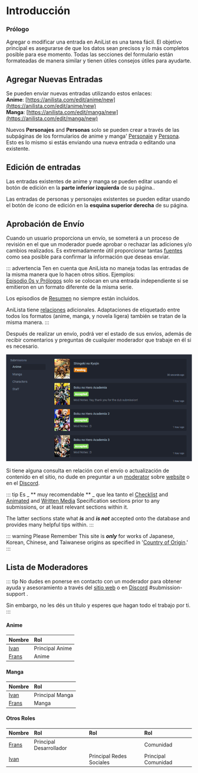 # Introducción

### Prólogo

Agregar o modificar una entrada en AniList es una tarea fácil. El objetivo principal es asegurarse de que los datos sean precisos y lo más completos posible para ese momento. Todas las secciones del formulario están formateadas de manera similar y tienen útiles consejos útiles para ayudarte.

## Agregar Nuevas Entradas

Se pueden enviar nuevas entradas utilizando estos enlaces:  
**Anime**: [https://anilista.com/edit/anime/new](https://anilista.com/edit/anime/new)  
**Manga**: [https://anilista.com/edit/manga/new](https://anilista.com/edit/manga/new)

Nuevos **Personajes** and **Personas** solo se pueden crear a través de las subpáginas de los formularios de anime y manga' [Personaje](./submissions.html#characters) y [Persona](./submissions.html#staff). Esto es lo mismo si estás enviando una nueva entrada o editando una existente.

## Edición de entradas

Las entradas existentes de anime y manga se pueden editar usando el botón de edición en la **parte inferior izquierda** de su página..

Las entradas de personas y personajes existentes se pueden editar usando el botón de icono de edición en la **esquina superior derecha** de su página.

## Aprobación de Envío

Cuando un usuario proporciona un envío, se someterá a un proceso de revisión en el que un moderador puede aprobar o rechazar las adiciones y/o cambios realizados. Es extremadamente útil proporcionar tantas [fuentes](./criteria.html#sourcing) como sea posible para confirmar la información que deseas enviar.

::: advertencia Ten en cuenta que AniLista no maneja todas las entradas de la misma manera que lo hacen otros sitios.
Ejemplos:  
[Episodio 0s y Prólogos](./criteria.html#episode-0-s-and-prologues) solo se colocan en una entrada independiente si se emitieron en un formato diferente de la misma serie.

Los episodios de [Resumen](./criteria.html#recaps) no siempre están incluidos.

AniLista tiene [relaciones](./submissions.html#relations) adicionales. Adaptaciones de etiquetado entre todos los formatos \(anime, manga, y novela ligera\) también se tratan de la misma manera.
:::

Después de realizar un envío, podrá ver el estado de sus envíos, además de recibir comentarios y preguntas de cualquier moderador que trabaje en él si es necesario.

![Submission panel on a users' profile page.](./img/user-submissions.png)

Si tiene alguna consulta en relación con el envío o actualización de contenido en el sitio, no dude en preguntar a un [moderator](./#moderator-list) sobre [website](http://anilist.co) o en el [Discord](https://discord.gg/2J5nqqZ).

::: tip
Es _ ** muy recomendable ** _ que lea tanto el [Checklist](./criteria.html#checklist) and [Animated](./criteria.html#animated-media) and [Written Media](./criteria.html#written-media) Specification sections prior to any submissions, or at least relevant sections within it.

The latter sections state what _**is**_ and _**is not**_ accepted onto the database and provides many helpful tips within.
:::

::: warning Please Remember
This site is _**only**_ for works of Japanese, Korean, Chinese, and Taiwanese origins as specified in '[Country of Origin](./submissions.html#country-of-origin).'
:::

## Lista de Moderadores

::: tip
No dudes en ponerse en contacto con un moderador para obtener ayuda y asesoramiento a través del [sitio web](http://anilista.com/) o en [Discord](https://discord.gg/2J5nqqZ) \#submission-support .

Sin embargo, no les dés un título y esperes que hagan todo el trabajo por ti.
:::

#### Anime

| Nombre                                            | Rol             |
| :------------------------------------------------ | :-------------- |
| [Ivan](http://anilista.com/user/Ivan)             | Principal Anime |
| [Frans](http://anilista.com/user/Frans)           | Anime           |

#### Manga

| Nombre                                        | Rol                  |
| :-------------------------------------------- | :------------------- |
| [Ivan](http://anilista.com/user/Ivan)         | Principal Manga      |
| [Frans](https://anilista.com/user/Frans)      | Manga                |

#### Otros Roles

| Nombre                                         | Rol                    | Rol                       | Rol                 |
| :--------------------------------------------- | :---------------------- | :----------------------- | :------------------ |
| [Frans](http://anilista.com/user/Frans)        | Principal Desarrollador |                          | Comunidad           |
| [Ivan](http://anilista.com/user/Ivan)          |                         | Principal Redes Sociales | Principal Comunidad |
